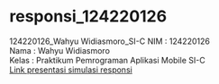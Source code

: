 # responsi_124220126
124220126_Wahyu Widiasmoro_SI-C
NIM : 124220126<br>
Nama : Wahyu Widiasmoro<br>
Kelas : Praktikum Pemrograman Aplikasi Mobile SI-C<br>
[Link presentasi simulasi responsi](https://youtu.be/PgDSRhZvOCw)
